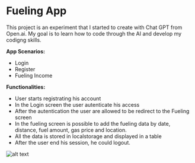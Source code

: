 # Fueling App
This project is an experiment that I started to create with Chat GPT from Open.ai. My goal is to learn how to code through the AI and develop my codigng skills.

**App Scenarios:**
- Login
- Register
- Fueling Income

**Functionalities:**
- User starts registrating his account
- In the Login screen the user autenticate his access
- After the autentication the user are allowed to be redirect to the Fueling screen
- In the fueling screen is possible to add the fueling data by date, distance, fuel amount, gas price and location.
- All the data is stored in localstorage and displayed in a table
- After the user end his session, he could logout.

![alt text](https://media.discordapp.net/attachments/1057921818134065154/1058265653016002621/Screenshot_2022-12-30_at_03.09.30.png?width=2160&height=735 "Logo Title Text 1")
